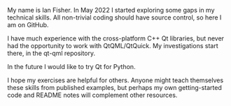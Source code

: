 My name is Ian Fisher. In May 2022 I started exploring some gaps in my technical skills. All non-trivial coding should have source control, so here I am on GitHub.

I have much experience with the cross-platform C++ Qt libraries, but never had the opportunity to work with QtQML/QtQuick. My investigations start there, in the qt-qml repository.

In the future I would like to try Qt for Python.

I hope my exercises are helpful for others. Anyone might teach themselves these skills from published examples, but perhaps my own getting-started code and README notes will complement other resources.
